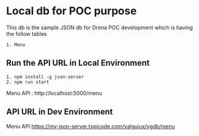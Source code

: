 # Local db for POC purpose

This db is the sample JSON db for Drona POC development which is having the follow tables

	1. Menu 

## Run the API URL in Local Environment

	1. npm install -g json-server
	2. npm run start

Menu API : http://localhost:5000/menu

## API URL in Dev Environment

Menu API https://my-json-server.typicode.com/valguiux/vgdb/menu


